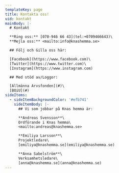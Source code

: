 ```yaml
---
templateKey: page
title: Kontakta oss!
uid: kontakt
mainBody: |-
  # Kontakt

  **Ring oss:** [070-946 66 43](tel:+0709466643)\
  **Mejla oss:** <mailto:info@knashemma.se>

  ## Följ och Gilla oss här:

  [Facebook](https://www.facebook.com)\
  [Twitter](https://www.twitter.com)\
  [Instagram](https://www.instagram.com)

  ## Med stöd av/Loggor:

  [Allmänna Arvsfonden](#)\
  [BOiU](#)
sideItems:
  - sideItemBackgroundColor: '#efb741'
    sideItemBody: |-
      ## Vi som jobbar på Knas hemma är:

      **Andreas Svensson**\
      Ordförande i Knas hemma\
      <mailto:andreas@knashemma.se>

      **Emiliya Larsson**\
      Projektledare\
      [emiliya@knashemma.se](emiliya@knashemma.se)

      **Anna Sabelström**\
      Verksamhetsledare\
      [anna@knashemma.se](anna@knashemma.se)
---
```


